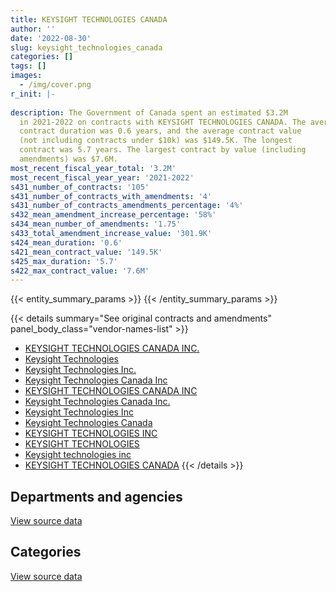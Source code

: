 ```yaml
---
title: KEYSIGHT TECHNOLOGIES CANADA
author: ''
date: '2022-08-30'
slug: keysight_technologies_canada
categories: []
tags: []
images:
  - /img/cover.png
r_init: |-
  
description: The Government of Canada spent an estimated $3.2M
  in 2021-2022 on contracts with KEYSIGHT TECHNOLOGIES CANADA. The average
  contract duration was 0.6 years, and the average contract value
  (not including contracts under $10k) was $149.5K. The longest
  contract was 5.7 years. The largest contract by value (including
  amendments) was $7.6M.
most_recent_fiscal_year_total: '3.2M'
most_recent_fiscal_year_year: '2021-2022'
s431_number_of_contracts: '105'
s431_number_of_contracts_with_amendments: '4'
s431_number_of_contracts_amendments_percentage: '4%'
s432_mean_amendment_increase_percentage: '58%'
s434_mean_number_of_amendments: '1.75'
s433_total_amendment_increase_value: '301.9K'
s424_mean_duration: '0.6'
s421_mean_contract_value: '149.5K'
s425_max_duration: '5.7'
s422_max_contract_value: '7.6M'
---
```


<script src="/rmarkdown-libs/htmlwidgets/htmlwidgets.js"></script>
<link href="/rmarkdown-libs/datatables-css/datatables-crosstalk.css" rel="stylesheet" />
<script src="/rmarkdown-libs/datatables-binding/datatables.js"></script>
<script src="/rmarkdown-libs/jquery/jquery-3.6.0.min.js"></script>
<link href="/rmarkdown-libs/dt-core-bootstrap/css/dataTables.bootstrap.min.css" rel="stylesheet" />
<link href="/rmarkdown-libs/dt-core-bootstrap/css/dataTables.bootstrap.extra.css" rel="stylesheet" />
<script src="/rmarkdown-libs/dt-core-bootstrap/js/jquery.dataTables.min.js"></script>
<script src="/rmarkdown-libs/dt-core-bootstrap/js/dataTables.bootstrap.min.js"></script>
<link href="/rmarkdown-libs/crosstalk/css/crosstalk.min.css" rel="stylesheet" />
<script src="/rmarkdown-libs/crosstalk/js/crosstalk.min.js"></script>
<script src="/rmarkdown-libs/htmlwidgets/htmlwidgets.js"></script>
<link href="/rmarkdown-libs/datatables-css/datatables-crosstalk.css" rel="stylesheet" />
<script src="/rmarkdown-libs/datatables-binding/datatables.js"></script>
<script src="/rmarkdown-libs/jquery/jquery-3.6.0.min.js"></script>
<link href="/rmarkdown-libs/dt-core-bootstrap/css/dataTables.bootstrap.min.css" rel="stylesheet" />
<link href="/rmarkdown-libs/dt-core-bootstrap/css/dataTables.bootstrap.extra.css" rel="stylesheet" />
<script src="/rmarkdown-libs/dt-core-bootstrap/js/jquery.dataTables.min.js"></script>
<script src="/rmarkdown-libs/dt-core-bootstrap/js/dataTables.bootstrap.min.js"></script>
<link href="/rmarkdown-libs/crosstalk/css/crosstalk.min.css" rel="stylesheet" />
<script src="/rmarkdown-libs/crosstalk/js/crosstalk.min.js"></script>

{{< entity_summary_params >}}
{{< /entity_summary_params >}}

{{< details summary="See original contracts and amendments" panel_body_class="vendor-names-list" >}}
- [KEYSIGHT TECHNOLOGIES CANADA INC.](https://search.open.canada.ca/en/ct/?sort=contract_value_f%20desc&page=1&search_text=%22KEYSIGHT%20TECHNOLOGIES%20CANADA%20INC.%22)
- [Keysight Technologies](https://search.open.canada.ca/en/ct/?sort=contract_value_f%20desc&page=1&search_text=%22Keysight%20Technologies%22)
- [Keysight Technologies Inc.](https://search.open.canada.ca/en/ct/?sort=contract_value_f%20desc&page=1&search_text=%22Keysight%20Technologies%20Inc.%22)
- [Keysight Technologies Canada Inc](https://search.open.canada.ca/en/ct/?sort=contract_value_f%20desc&page=1&search_text=%22Keysight%20Technologies%20Canada%20Inc%22)
- [KEYSIGHT TECHNOLOGIES CANADA INC](https://search.open.canada.ca/en/ct/?sort=contract_value_f%20desc&page=1&search_text=%22KEYSIGHT%20TECHNOLOGIES%20CANADA%20INC%22)
- [Keysight Technologies Canada Inc.](https://search.open.canada.ca/en/ct/?sort=contract_value_f%20desc&page=1&search_text=%22Keysight%20Technologies%20Canada%20Inc.%22)
- [Keysight Technologies Inc](https://search.open.canada.ca/en/ct/?sort=contract_value_f%20desc&page=1&search_text=%22Keysight%20Technologies%20Inc%22)
- [Keysight Technologies Canada](https://search.open.canada.ca/en/ct/?sort=contract_value_f%20desc&page=1&search_text=%22Keysight%20Technologies%20Canada%22)
- [KEYSIGHT TECHNOLOGIES INC](https://search.open.canada.ca/en/ct/?sort=contract_value_f%20desc&page=1&search_text=%22KEYSIGHT%20TECHNOLOGIES%20INC%22)
- [KEYSIGHT TECHNOLOGIES](https://search.open.canada.ca/en/ct/?sort=contract_value_f%20desc&page=1&search_text=%22KEYSIGHT%20TECHNOLOGIES%22)
- [Keysight technologies inc](https://search.open.canada.ca/en/ct/?sort=contract_value_f%20desc&page=1&search_text=%22Keysight%20technologies%20inc%22)
- [KEYSIGHT TECHNOLOGIES CANADA](https://search.open.canada.ca/en/ct/?sort=contract_value_f%20desc&page=1&search_text=%22KEYSIGHT%20TECHNOLOGIES%20CANADA%22)
{{< /details >}}

## Departments and agencies

<div id="htmlwidget-1" style="width:100%;height:auto;" class="datatables html-widget"></div>
<script type="application/json" data-for="htmlwidget-1">{"x":{"style":"bootstrap","filter":"none","vertical":false,"data":[["<a href=\"/departments/csa-asc/\">Canadian Space Agency<\/a>","<a href=\"/departments/dfo-mpo/\">Fisheries and Oceans Canada<\/a>","<a href=\"/departments/dnd-mdn/\">National Defence<\/a>","<a href=\"/departments/ic/\">Innovation, Science and Economic Development Canada<\/a>","<a href=\"/departments/nrc-cnrc/\">National Research Council Canada<\/a>","<a href=\"/departments/rcmp-grc/\">Royal Canadian Mounted Police<\/a>"],[166268.2,10349.13,1492031.11,244311.48,87654.05,null],[58354.88,null,212638.1,42384.02,395287.49,12611.7],[115437.62,22177.52,115104.55,860683.66,96254.08,55459.94],[113336.45,null,470532.2,2347690.7,238605.36,null]],"container":"<table class=\"table table-striped table-hover row-border order-column display\">\n  <thead>\n    <tr>\n      <th>Department<\/th>\n      <th>2018-2019<\/th>\n      <th>2019-2020<\/th>\n      <th>2020-2021<\/th>\n      <th>2021-2022<\/th>\n    <\/tr>\n  <\/thead>\n<\/table>","options":{"order":[[4,"desc"]],"pageLength":10,"autoWidth":true,"columnDefs":[{"targets":1,"render":"function(data, type, row, meta) {\n    return type !== 'display' ? data : DTWidget.formatCurrency(data, \"$\", 2, 3, \",\", \".\", true, null);\n  }"},{"targets":2,"render":"function(data, type, row, meta) {\n    return type !== 'display' ? data : DTWidget.formatCurrency(data, \"$\", 2, 3, \",\", \".\", true, null);\n  }"},{"targets":3,"render":"function(data, type, row, meta) {\n    return type !== 'display' ? data : DTWidget.formatCurrency(data, \"$\", 2, 3, \",\", \".\", true, null);\n  }"},{"targets":4,"render":"function(data, type, row, meta) {\n    return type !== 'display' ? data : DTWidget.formatCurrency(data, \"$\", 2, 3, \",\", \".\", true, null);\n  }"},{"width":"16%","targets":[1,2,3,4]},{"className":"dt-right","targets":[1,2,3,4]}],"orderClasses":false}},"evals":["options.columnDefs.0.render","options.columnDefs.1.render","options.columnDefs.2.render","options.columnDefs.3.render"],"jsHooks":[]}</script>
<p class="text-right">
<a href="https://github.com/GoC-Spending/contracts-data/tree/main/data/out/vendors/keysight_technologies_canada/summary_by_fiscal_year_by_department.csv" class="source-data-link btn btn-link">View source data</a>
</p>

## Categories

<div id="htmlwidget-2" style="width:100%;height:auto;" class="datatables html-widget"></div>
<script type="application/json" data-for="htmlwidget-2">{"x":{"style":"bootstrap","filter":"none","vertical":false,"data":[["<a href=\"/categories/facilities_and_construction/\">Facilities and construction<\/a>","<a href=\"/categories/defence/\">Defence<\/a>","<a href=\"/categories/information_technology/\">Information technology<\/a>","<a href=\"/categories/industrial_products_and_services/\">Industrial products and services<\/a>","<a href=\"/categories/human_capital/\">Human capital<\/a>"],[96259.49,716344.3,111258.15,1066749.27,10002.76],[59213.97,83772.66,137830.37,440459.19,null],[115967.71,53967.43,139600.43,912190.34,43391.46],[45774.95,116291.33,151714.48,2856383.95,null]],"container":"<table class=\"table table-striped table-hover row-border order-column display\">\n  <thead>\n    <tr>\n      <th>Category<\/th>\n      <th>2018-2019<\/th>\n      <th>2019-2020<\/th>\n      <th>2020-2021<\/th>\n      <th>2021-2022<\/th>\n    <\/tr>\n  <\/thead>\n<\/table>","options":{"order":[[4,"desc"]],"dom":"t","pageLength":30,"autoWidth":true,"columnDefs":[{"targets":1,"render":"function(data, type, row, meta) {\n    return type !== 'display' ? data : DTWidget.formatCurrency(data, \"$\", 2, 3, \",\", \".\", true, null);\n  }"},{"targets":2,"render":"function(data, type, row, meta) {\n    return type !== 'display' ? data : DTWidget.formatCurrency(data, \"$\", 2, 3, \",\", \".\", true, null);\n  }"},{"targets":3,"render":"function(data, type, row, meta) {\n    return type !== 'display' ? data : DTWidget.formatCurrency(data, \"$\", 2, 3, \",\", \".\", true, null);\n  }"},{"targets":4,"render":"function(data, type, row, meta) {\n    return type !== 'display' ? data : DTWidget.formatCurrency(data, \"$\", 2, 3, \",\", \".\", true, null);\n  }"},{"width":"16%","targets":[1,2,3,4]},{"className":"dt-right","targets":[1,2,3,4]}],"orderClasses":false,"lengthMenu":[10,25,30,50,100]}},"evals":["options.columnDefs.0.render","options.columnDefs.1.render","options.columnDefs.2.render","options.columnDefs.3.render"],"jsHooks":[]}</script>
<p class="text-right">
<a href="https://github.com/GoC-Spending/contracts-data/tree/main/data/out/vendors/keysight_technologies_canada/summary_by_fiscal_year_by_category.csv" class="source-data-link btn btn-link">View source data</a>
</p>
